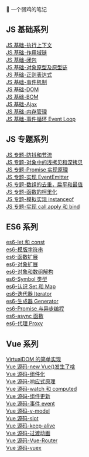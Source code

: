 :rocket: 一个弱鸡的笔记 

## JS 基础系列

[JS 基础-执行上下文](https://www.inoob.xyz/posts/85155d14/)<br>
[JS 基础-作用域链](https://www.inoob.xyz/posts/c669f65/)<br>
[JS 基础-闭包](https://www.inoob.xyz/posts/a28503ea/)<br>
[JS 基础-对象原型及原型链](https://www.inoob.xyz/posts/d33ba0d2/)<br>
[JS 基础-正则表达式](https://www.inoob.xyz/posts/d33ba0d2/)<br>
[JS 基础-事件机制](https://www.inoob.xyz/posts/d33ba0d2/)<br>
[JS 基础-DOM](https://www.inoob.xyz/posts/d33ba0d2/)<br>
[JS 基础-BOM](https://www.inoob.xyz/posts/d33ba0d2/)<br>
[JS 基础-Ajax](https://www.inoob.xyz/posts/d33ba0d2/)<br>
[JS 基础-内存管理](https://www.inoob.xyz/posts/f616d4a/)<br>
[JS 基础-事件循环 Event Loop](https://www.inoob.xyz/posts/d33ba0d2/)<br>

## JS 专题系列

[JS 专题-防抖和节流](https://www.inoob.xyz/posts/191efe/)<br>
[JS 专题-对象中的浅拷贝和深拷贝](https://www.inoob.xyz/posts/7777e26c/)<br>
[JS 专题-Promise 实现原理](https://www.inoob.xyz/posts/9c8b9140/)<br>
[JS 专题-实现 EventEmitter](https://www.inoob.xyz/posts/ef2c15cd/)<br>
[JS 专题-数组的去重，扁平和最值](https://www.inoob.xyz/posts/1f16d045/)<br>
[JS 专题-函数的柯里化](https://www.inoob.xyz/posts/4e8702a6/)<br>
[JS 专题-模拟实现 instanceof](https://www.inoob.xyz/posts/4e8702a6/)<br>
[JS 专题-实现 call,apply 和 bind](https://www.inoob.xyz/posts/404f47c3/)

## ES6 系列

[es6-let 和 const](https://www.inoob.xyz/posts/4980a7e3/)<br>
[es6-模版字符串](https://www.inoob.xyz/posts/6e27aa72/)<br>
[es6-函数扩展](https://www.inoob.xyz/posts/7a03402b/)<br>
[es6-对象扩展](https://www.inoob.xyz/posts/3be0ae87/)<br>
[es6-对象和数组解构](https://www.inoob.xyz/posts/2eca66cf/)<br>
[es6-Symbol 类型](https://www.inoob.xyz/posts/140bf504/)<br>
[es6-认识 Set 和 Map](https://www.inoob.xyz/posts/abd7aa78/)<br>
[es6-迭代器 Iterator](https://www.inoob.xyz/posts/eb6ae864/)<br>
[es6-生成器 Generator](https://www.inoob.xyz/posts/33ce65af/)<br>
[es6-Promise 与异步编程](https://www.inoob.xyz/posts/17436677/)<br>
[es6-async 函数](https://www.inoob.xyz/posts/7e1271dc/)<br>
[es6-代理 Proxy](https://www.inoob.xyz/posts/f7102411/)

## Vue 系列

[VirtualDOM 的简单实现](https://github.com/wozien/FE-note/issues/2)<br>
[Vue 源码-new Vue()发生了啥](https://github.com/wozien/FE-note/issues/1)<br>
[Vue 源码-组件化](https://github.com/wozien/FE-note/issues/3)<br>
[Vue 源码-响应式原理](https://github.com/wozien/FE-note/issues/4)<br>
[Vue 源码-watch 和 computed](https://www.inoob.xyz/posts/c30b93b3/)<br>
[Vue 源码-组件更新](https://www.inoob.xyz/posts/17db2ff2/)<br>
[Vue 源码-事件 event](https://www.inoob.xyz/posts/41428e1e/)<br>
[Vue 源码-v-model](https://www.inoob.xyz/posts/a2192891/)<br>
[Vue 源码-slot](https://www.inoob.xyz/posts/2ad031ec/)<br>
[Vue 源码-keep-alive](https://www.inoob.xyz/posts/cff565f9/)<br>
[Vue 源码-过渡动画](https://www.inoob.xyz/posts/a2192891/)<br>
[Vue 源码-Vue-Router](https://www.inoob.xyz/posts/22ad4b61/)<br>
[Vue 源码-vuex](https://www.inoob.xyz/posts/a2192891/)<br>
